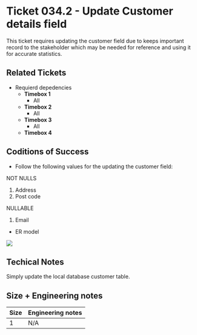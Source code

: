 Ticket 034.2 - Update Customer details field
=======================

This ticket requires updating the customer field due to keeps important record to the stakeholder which may be needed for reference and using it for accurate statistics.  

Related Tickets
---------------
* Requierd depedencies
    * **Timebox 1**
        * All
    * **Timebox 2**
        * All
    * **Timebox 3**
        * All
    * **Timebox 4**

Coditions of Success
--------------------
* Follow the following values for the updating the customer field:

NOT NULLS
1. Address 
2. Post code

NULLABLE 
1. Email


* ER model

![](https://i.imgur.com/XDuBppt.png)


Techical Notes
--------------

Simply update the local database customer table.



Size + Engineering notes
----------------------
| Size | Engineering notes | 
| -------- | -------- |
| 1  | N/A| 
